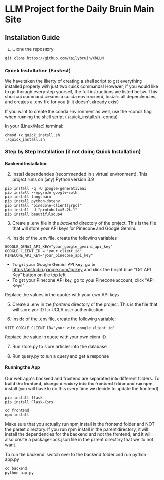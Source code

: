 # LLM Project for the Daily Bruin Main Site

## Installation Guide

1. Clone the repository
```
git clone https://github.com/dailybruin/dbLLM
```

### Quick Installation (Fastest)
We have taken the liberty of creating a shell script to get everything installed properly with just two quick commands! 
However, if you would like to go through every step yourself, the full instructions are listed below. This shortcut command creates a conda environment, installs all dependencies, and creates a .env file for you (if it doesn't already exist)

If you want to create the conda environment as well, use the -conda flag when running the shell script (./quick_install.sh -conda)

In your (Linux/Mac) terminal: 
```
chmod +x quick_install.sh
./quick_install.sh
```

### Step by Step Installation (if not doing Quick Installation)

#### Backend Installation
2. Install dependencies (recommended in a virtual environment). This project runs on (any) Python version 3.9

```
pip install -q -U google-generativeai
pip install --upgrade google-auth
pip install langchain
pip install python-dotenv
pip install "pinecone-client[grpc]"
pip install -U "protobuf==5.26.1"
pip install beautifulsoup4
```

3. Create a .env file in the *backend* directory of the project. This is the file that will store your API keys for Pinecone and Google Gemini.

4. Inside of the .env file, create the following variables:
```
GOOGLE_GENAI_API_KEY="your_google_gemini_api_key"
GOOGLE_CLIENT_ID = "your_client_id"
PINECONE_API_KEY="your_pinecone_api_key"
```

- To get your Google Gemini API key, go to https://aistudio.google.com/apikey and click the bright blue "Get API Key" button on the top left
- To get your Pinecone API key, go to your Pinecone account, click "API Keys"

Replace the values in the quotes with your own API keys

5. Create a .env in the *frontend* directory of the project. This is the file that will store yor ID for UCLA user authentication.

6. Inside of the .env file, create the following variable:
```
VITE_GOOGLE_CLIENT_ID="your_vite_google_client_id"
```

Replace the value in quote with your own client ID

7. Run store.py to store articles into the database
   
8. Run query.py to run a query and get a response

#### Running the App
Our web app's backend and frontend are separated into different folders. To build the frontend, change directory into the frontend folder and run npm install (you will have to do this every time we decide to update the frontend)

```
pip install flask
pip install Flask-Cors

cd frontend
npm install
```

Make sure that you actually run npm install in the frontend folder and NOT the parent directory. If you run npm install in the parent directory, it will install the dependencies for the backend and not the frontend, and it will also create a package-lock.json file in the parent directory that we do not want.

To run the backend, switch over to the backend folder and run python app.py

```
cd backend
python app.py
```